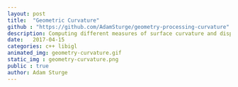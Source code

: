 ```yaml
---
layout: post
title:  "Geometric Curvature"
github : "https://github.com/AdamSturge/geometry-processing-curvature"
description: Computing different measures of surface curvature and displaying them as color maps on a triangle mesh
date:   2017-04-15
categories: c++ libigl
animated_img: geometry-curvature.gif
static_img : geometry-curvature.png
public : true
author: Adam Sturge
---
```


